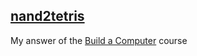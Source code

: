 [nand2tetris](http://nand2tetris.org/)
---

My answer of the [Build a Computer](https://www.coursera.org/learn/build-a-computer) course

